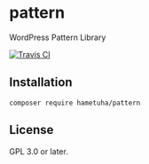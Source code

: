 # pattern
WordPress Pattern Library

[![Travis CI](https://travis-ci.org/hametuha/pattern.svg?branch=master)](https://travis-ci.org/hametuha/pattern)

## Installation

```
composer require hametuha/pattern
```

## License

GPL 3.0 or later.